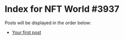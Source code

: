 # Index for NFT World #3937
Posts will be displayed in the order below:

- [Your first post](./001-first.md)


